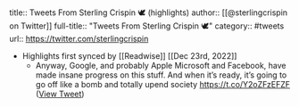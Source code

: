 title:: Tweets From Sterling Crispin 🕊️ (highlights)
author:: [[@sterlingcrispin on Twitter]]
full-title:: "Tweets From Sterling Crispin 🕊️"
category:: #tweets
url:: https://twitter.com/sterlingcrispin

- Highlights first synced by [[Readwise]] [[Dec 23rd, 2022]]
	- Anyway, Google, and probably Apple Microsoft and Facebook, have made insane progress on this stuff. And when it’s ready, it’s going to go off like a bomb and totally upend society https://t.co/Y2oZFzEFZF ([View Tweet](https://twitter.com/sterlingcrispin/status/1606073169210548224))